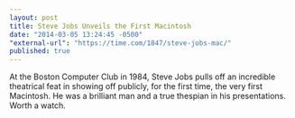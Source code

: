 ```yaml
---
layout: post
title: Steve Jobs Unveils the First Macintosh
date: "2014-03-05 13:24:45 -0500"
"external-url": "https://time.com/1847/steve-jobs-mac/"
published: true
---
```


At the Boston Computer Club in 1984, Steve Jobs pulls off an incredible
theatrical feat in showing off publicly, for the first time, the very first
Macintosh. He was a brilliant man and a true thespian in his presentations.
Worth a watch.
